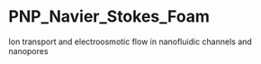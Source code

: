 # PNP_Navier_Stokes_Foam
Ion transport and electroosmotic flow in nanofluidic channels and nanopores
